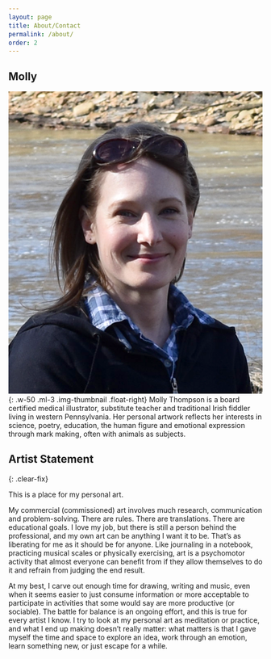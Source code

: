 ```yaml
---
layout: page
title: About/Contact
permalink: /about/
order: 2
---
```


## Molly

![Molly Thompson](uploads/molly-2020.png){: .w-50 .ml-3 .img-thumbnail .float-right}
Molly Thompson is a board certified medical illustrator, substitute teacher and traditional Irish fiddler living in western Pennsylvania. Her personal artwork reflects her interests in science, poetry, education, the human figure and emotional expression through mark making, often with animals as subjects.

## Artist Statement
{: .clear-fix}

This is a place for my personal art. 

My commercial (commissioned) art involves much research, communication and problem-solving. There are rules. There are translations. There are educational goals. I love my job, but there is still a person behind the professional, and my own art can be anything I want it to be. That’s as liberating for me as it should be for anyone. Like journaling in a notebook, practicing musical scales or physically exercising, art is a psychomotor activity that almost everyone can benefit from if they allow themselves to do it and refrain from judging the end result. 

At my best, I carve out enough time for drawing, writing and music, even when it seems easier to just consume information or more acceptable to participate in activities that some would say are more productive (or sociable). The battle for balance is an ongoing effort, and this is true for every artist I know. I try to look at my personal art as meditation or practice, and what I end up making doesn’t really matter: what matters is that I gave myself the time and space to explore an idea, work through an emotion, learn something new, or just escape for a while.
